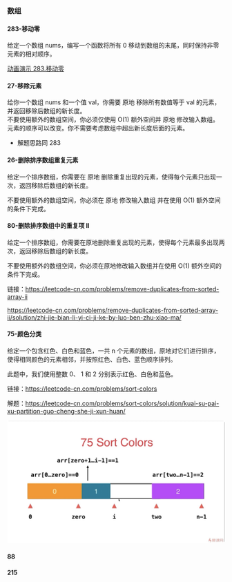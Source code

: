 ### 数组
#### 283-移动零

给定一个数组 nums，编写一个函数将所有 0 移动到数组的末尾，同时保持非零元素的相对顺序。

[动画演示 283.移动零](https://leetcode-cn.com/problems/move-zeroes/solution/dong-hua-yan-shi-283yi-dong-ling-by-wang_ni_ma/)

#### 27-移除元素
给你一个数组 nums 和一个值 val，你需要 原地 移除所有数值等于 val 的元素，并返回移除后数组的新长度。  
不要使用额外的数组空间，你必须仅使用 O(1) 额外空间并 原地 修改输入数组。  
元素的顺序可以改变。你不需要考虑数组中超出新长度后面的元素。

* 解题思路同 283

#### 26-删除排序数组重复元素
给定一个排序数组，你需要在 原地 删除重复出现的元素，使得每个元素只出现一次，返回移除后数组的新长度。

不要使用额外的数组空间，你必须在 原地 修改输入数组 并在使用 O(1) 额外空间的条件下完成。


#### 80-删除排序数组中的重复项 II
给定一个排序数组，你需要在原地删除重复出现的元素，使得每个元素最多出现两次，返回移除后数组的新长度。

不要使用额外的数组空间，你必须在原地修改输入数组并在使用 O(1) 额外空间的条件下完成。

链接：https://leetcode-cn.com/problems/remove-duplicates-from-sorted-array-ii

https://leetcode-cn.com/problems/remove-duplicates-from-sorted-array-ii/solution/zhi-jie-bian-li-yi-ci-ji-ke-by-luo-ben-zhu-xiao-ma/


#### 75-颜色分类
给定一个包含红色、白色和蓝色，一共 n 个元素的数组，原地对它们进行排序，使得相同颜色的元素相邻，并按照红色、白色、蓝色顺序排列。

此题中，我们使用整数 0、 1 和 2 分别表示红色、白色和蓝色。

链接：https://leetcode-cn.com/problems/sort-colors

解题：https://leetcode-cn.com/problems/sort-colors/solution/kuai-su-pai-xu-partition-guo-cheng-she-ji-xun-huan/

![partition](./imgs/75-1.jpeg)

#### 88

#### 215 

